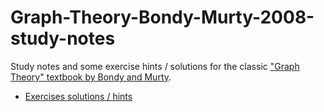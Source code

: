 # Graph-Theory-Bondy-Murty-2008-study-notes
Study notes and some exercise hints / solutions for the classic ["Graph Theory" textbook by Bondy and Murty](https://www.springer.com/fr/book/9781846289699).

* [Exercises solutions / hints](./Exercises-solutions-hints.adoc)
